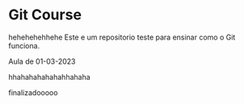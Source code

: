 # Git Course
hehehehehhehe
Este e um repositorio teste para ensinar como o Git funciona.

Aula de 01-03-2023

hhahahahahahahhahaha

finalizadooooo
